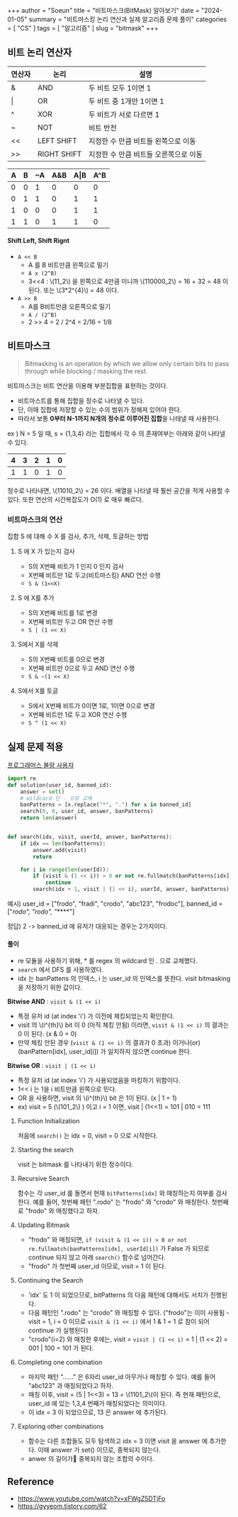 +++
author = "Soeun"
title = "비트마스크(BitMask) 알아보기"
date = "2024-01-05"
summary = "비트마스킹 논리 연산과 실제 알고리즘 문제 풀이"
categories = [
    "CS"
]
tags = [
    "알고리즘"
]
slug = "bitmask"
+++


## 비트 논리 연산자

| 연산자 | 논리        | 설명                                  |
| ------ | ----------- | ------------------------------------- |
| &      | AND         | 두 비트 모두 1이면 1                  |
| \|     | OR          | 두 비트 중 1개만 1이면 1              |
| ^      | XOR         | 두 비트가 서로 다르면 1               |
| ~      | NOT         | 비트 반전                             |
| <<     | LEFT SHIFT  | 지정한 수 만큼 비트들 왼쪽으로 이동   |
| >>     | RIGHT SHIFT | 지정한 수 만큼 비트들 오른쪽으로 이동 |

| A   | B   | ~A  | A&B | A\|B | A^B |
| --- | --- | --- | --- | ---- | --- |
| 0   | 0   | 1   | 0   | 0    | 0   |
| 0   | 1   | 1   | 0   | 1    | 1   |
| 1   | 0   | 0   | 0   | 1    | 1   |
| 1   | 1   | 0   | 1   | 1    | 0   |

#### Shift Left, Shift Rignt

- `A << B`
  - A 를 B 비트만큼 왼쪽으로 밀기
  - `A x (2^B)`
  - 3<<4 : \\(11_2\\) 을 왼쪽으로 4만큼 미니까 \\(110000_2\\) = 16 + 32 = 48 이 된다. 또는 \\(3\*2^{4}\\) = 48 이다.
- `A >> B`
  - A를 B비트만큼 오른쪽으로 밀기
  - `A / (2^B)`
  - 2 >> 4 = 2 / 2^4 = 2/16 = 1/8

## 비트마스크

> Bitmasking is an operation by which we allow only certain bits to pass through while blocking / masking the rest.

비트마스크는 비트 연산을 이용해 부분집합을 표현하는 것이다.

- 비트마스트를 통해 집합을 정수로 나타낼 수 있다.
- 단, 이때 집합에 저장할 수 있는 수의 범위가 정해져 있어야 한다.
- 따라서 보통 **0부터 N-1까지 N개의 정수로 이루어진 집합**을 나태낼 때 사용한다.

ex ) N = 5 일 때, s = {1,3,4} 라는 집합에서 각 수 의 존재여부는 아래와 같이 나타낼 수 있다.

| 4   | 3   | 2   | 1   | 0   |
| --- | --- | --- | --- | --- |
| 1   | 1   | 0   | 1   | 0   |

정수로 나타내면, \\(11010_2\\) = 26 이다. 배열을 나타낼 때 훨씬 공간을 적게 사용할 수 있다. 또한 연산의 시간복잡도가 O(1) 로 매우 빠르다.

### 비트마스크의 연산

집합 S 에 대해 수 X 를 검사, 추가, 삭제, 토글하는 방법

1. S 에 X 가 있는지 검사

   - S의 X번째 비트가 1 인지 0 인지 검사
   - X번째 비트만 1로 두고(비트마스킹) AND 연산 수행
   - `S & (1<<X)`

2. S 에 X를 추가

   - S의 X번째 비트를 1로 변경
   - X번째 비트만 두고 OR 연산 수행
   - `S | (1 << X)`

3. S에서 X를 삭제

   - S의 X번째 비트를 0으로 변경
   - X번째 비트만 0으로 두고 AND 연산 수행
   - `S & ~(1 << X)`

4. S에서 X를 토글
   - S에서 X번째 비트가 0이면 1로, 1이면 0으로 변경
   - X번째 비트만 1로 두고 XOR 연산 수행
   - `S ^ (1 << X)`

## 실제 문제 적용

[프로그래머스 불량 사용자](https://school.programmers.co.kr/learn/courses/30/lessons/64064)

```python
import re
def solution(user_id, banned_id):
    answer = set()
    # wildcard 인 . 으로 교체
    banPatterns = [x.replace("*", ".") for x in banned_id]
    search(0, 0, user_id, answer, banPatterns)
    return len(answer)


def search(idx, visit, userId, answer, banPatterns):
    if idx == len(banPatterns):
        answer.add(visit)
        return

    for i in range(len(userId)):
        if (visit & (1 << i)) > 0 or not re.fullmatch(banPatterns[idx], userId[i]):
            continue
        search(idx + 1, visit | (1 << i), userId, answer, banPatterns)
```

예시) user_id = ["frodo", "fradi", "crodo", "abc123", "frodoc"], banned_id = ["*rodo", "*rodo", "******"]

정답) 2 -> banned_id 에 유저가 대응되는 경우는 2가지이다.

#### 풀이

- re 모듈을 사용하기 위해, \* 를 regex 의 wildcard 인 . 으로 교체했다.
- `search` 에서 DFS 를 사용하였다.
- idx 는 banPattens 의 인덱스, i 는 user_id 의 인덱스를 뜻한다. visit bitmasking 을 저장하기 위한 값이다.

**Bitwise AND** : `visit & (1 << i)`

- 특정 유저 id (at index 'i') 가 이전에 체킹되었는지 확인한다.
- visit 의 \\(i^{th}\\) bit 이 0 (아직 체킹 안됨) 이라면, `visit & (1 << i)` 의 결과는 0 이 된다. (x & 0 = 0)
- 만약 체킹 안된 경우 (`visit & (1 << i)` 의 결과가 0 초과) 이거나(or) (banPattern[idx], user_id[i]) 가 일치하지 않으면 continue 한다.

**Bitwise OR** : `visit | (1 << i)`

- 특정 유저 id (at index 'i') 가 사용되었음을 마킹하기 위함이다.
- 1<< i 는 1을 i 비트만큼 왼쪽으로 민다.
- OR 을 사용하면, visit 의 \\(i^{th}\\) bit 은 1이 된다. (x | 1 = 1)
- ex) visit = 5 (\\(101_2\\) ) 이고 i = 1 이면, visit | (1<<1) = 101 | 010 = 111

1. Function Initialization

   처음에 `search()` 는 idx = 0, visit = 0 으로 시작한다.

2. Starting the search

   visit 는 bitmask 를 나타내기 위한 정수이다.

3. Recursive Search

   함수는 각 user_id 를 돌면서 현재 `bitPatterns[idx]` 와 매칭하는지 여부를 검사한다. 예를 들어, 첫번째 패턴 ".rodo" 는 "frodo" 와 "crodo" 와 매칭한다. 첫번째로 "frodo" 와 매칭했다고 하자.

4. Updating Bitmask

   - "frodo" 와 매칭되면, `if (visit & (1 << i)) > 0 or not re.fullmatch(banPatterns[idx], userId[i])` 가 False 가 되므로 continue 되지 않고 아래 `search()` 함수로 넘어간다.
   - "frodo" 가 첫번째 user_id 이므로, visit = 1 이 된다.

5. Continuing the Search

   - 'idx' 도 1 이 되었으므로, bitPatterns 의 다음 패턴에 대해서도 서치가 진행된다.
   - 다음 패턴인 ".rodo" 는 "crodo" 와 매칭할 수 있다. ("frodo"는 이미 사용됨 - visit = 1, i = 0 이므로 `visit & (1 << i)` 에서 1 & 1 = 1 로 참이 되어 continue 가 실행된다)
   - "crodo"(i=2) 와 매칭한 후에는, visit = `visit | (1 << i)` = 1 | (1 << 2) = 001 | 100 = 101 가 된다.

6. Completing one combination

   - 마지막 패턴 "......" 은 6자리 user_id 아무거나 매칭할 수 있다. 예를 들어 "abc123" 과 매칭되었다고 하자.
   - 매칭 이후, visit = (5 | 1<<3) = 13 = \\(1101_2\\(이 된다. 즉 현재 패턴으로, user_id 에 있는 1,3,4 번째가 매칭되었다는 의미이다.
   - 이 idx = 3 이 되었으므로, 13 은 answer 에 추가된다.

7. Exploring other combinations
   - 함수는 다른 조합들도 모두 탐색하고 idx = 3 이면 visit 을 answer 에 추가한다. 이때 answer 가 set() 이므로, 중복되지 않는다.
   - anwer 의 길이가 중복되지 않는 조합의 수이다.

## Reference

- https://www.youtube.com/watch?v=xFWgZ5DTjFo
- https://gyyeom.tistory.com/62
